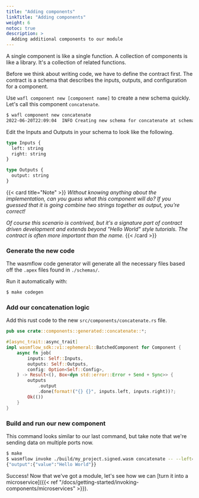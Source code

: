 ```yaml
---
title: "Adding components"
linkTitle: "Adding components"
weight: 6
notoc: true
description: >
  Adding additional components to our module
---
```


A single component is like a single function. A collection of components is like a library. It's a collection of related functions.

Before we think about writing code, we have to define the contract first. The contract is a schema that describes the inputs, outputs, and configuration for a component.

Use `wafl component new [component name]` to create a new schema quickly. Let's call this component `concatenate`.

```sh
$ wafl component new concatenate
2022-06-20T22:09:04  INFO Creating new schema for concatenate at schemas/concatenate.apex
```

Edit the Inputs and Outputs in your schema to look like the following.

```graphql {title="./schemas/concatenate.apex"}
type Inputs {
  left: string
  right: string
}

type Outputs {
  output: string
}
```

{{< card title="Note" >}}
_Without knowing anything about the implementation, can you guess what this component will do? If you guessed that it is going combine two strings together as output, you're correct!_

_Of course this scenario is contrived, but it's a signature part of contract driven development and extends beyond "Hello World" style tutorials. The contract is often more important than the name._
{{< /card >}}

### Generate the new code

The wasmflow code generator will generate all the necessary files based off the `.apex` files found in `./schemas/`.

Run it automatically with:

```sh
$ make codegen
```

### Add our concatenation logic

Add this rust code to the new `src/components/concatenate.rs` file.

```rust {title="./src/components/concatenate.rs"}
pub use crate::components::generated::concatenate::*;

#[async_trait::async_trait]
impl wasmflow_sdk::v1::ephemeral::BatchedComponent for Component {
    async fn job(
        inputs: Self::Inputs,
        outputs: Self::Outputs,
        config: Option<Self::Config>,
    ) -> Result<(), Box<dyn std::error::Error + Send + Sync>> {
        outputs
            .output
            .done(format!("{} {}", inputs.left, inputs.right))?;
        Ok(())
    }
}
```

### Build and run our new component

This command looks similar to our last command, but take note that we're sending data on multiple ports now.

```sh
$ make
$ wasmflow invoke ./build/my_project.signed.wasm concatenate -- --left=Hello --right=World
{"output":{"value":"Hello World"}}
```

Success! Now that we've got a module, let's see how we can [turn it into a microservice]({{< ref "/docs/getting-started/invoking-components/microservices" >}}).
